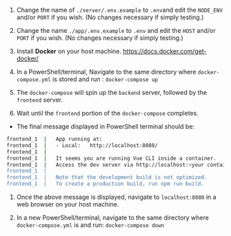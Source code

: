 1. Change the name of `./server/.env.example` to `.env`and edit the `NODE_ENV` and/or `PORT` if you wish. (No changes necessary if simply testing.)

1. Change the name `./app/.env.example` to `.env` and edit the `HOST` and/or `PORT` if you wish. (No changes necessary if simply testing.)

1. Install **Docker** on your host machine.
https://docs.docker.com/get-docker/

1. In a PowerShell/terminal, Navigate to the same directory where `docker-compose.yml` is stored and run :
`docker-compose up`

1. The `docker-compose` will spin up the `backend` server, followed by the `frontend` server.

1. Wait until the `frontend` portion of the `docker-compose` completes.
  * The final message displayed in PowerShell terminal should be:
```bash
frontend_1  |   App running at:
frontend_1  |   - Local:   http://localhost:8080/
frontend_1  |
frontend_1  |   It seems you are running Vue CLI inside a container.
frontend_1  |   Access the dev server via http://localhost:<your container's external mapped port>/
frontend_1  |
frontend_1  |   Note that the development build is not optimized.
frontend_1  |   To create a production build, run npm run build.
```
1. Once the above message is displayed, navigate to `localhost:8080` in a web browser on your host machine.

1. In a new PowerShell/terminal, navigate to the same directory where `docker-compose.yml` is and run:
`docker-compose down`